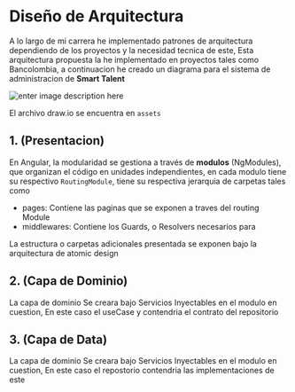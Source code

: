 # Diseño de Arquitectura


A lo largo de mi carrera he implementado patrones de arquitectura dependiendo de los proyectos y la necesidad tecnica de este, Esta arquitectura propuesta la he implementado en proyectos tales como Bancolombia, a continuacion he creado un diagrama para el sistema de administracion de **Smart Talent**

![enter image description here](https://i.imgur.com/MHm71B8.png)
  
  El archivo draw.io se encuentra en `assets`

## 1. (Presentacion) 

 En Angular, la modularidad se gestiona a través de **modulos** (NgModules), que organizan el código en unidades independientes, en cada modulo tiene su respectivo `RoutingModule`, tiene su respectiva jerarquia de carpetas tales como
 
 - pages: Contiene las paginas que se exponen a traves del routing Module
 - middlewares: Contiene los Guards, o Resolvers necesarios para 

 La estructura o carpetas adicionales presentada se exponen bajo la arquitectura de atomic design

## 2. (Capa de Dominio) 

  La capa de dominio Se creara bajo Servicios Inyectables en el modulo en cuestion, En este caso el useCase y contendria el contrato del repositorio

## 3. (Capa de Data) 

  La capa de dominio Se creara bajo Servicios Inyectables en el modulo en cuestion, En este caso el repostorio contendria las implementaciones de este
